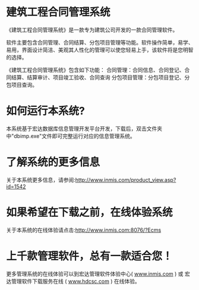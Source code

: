 # 建筑工程合同管理系统

《建筑工程合同管理系统》是一款专为建筑公司开发的一款合同管理软件。

软件主要包含合同管理、合同结算、分包项目管理等功能。软件操作简单，易学、易用，界面设计简洁、美观其人性化的管理可以使您轻易上手，该软件将是您明智的选择。 

《建筑工程合同管理系统》包含如下功能： 合同管理：合同信息、合同登记、合同结算、结算审计、项目竣工验收、合同查询 分包项目管理：分包项目登记、分包项目查询。

# 如何运行本系统?

本系统基于宏达数据库信息管理开发平台开发，下载后，双击文件夹中"dbimp.exe"文件即可完整运行对应的信息管理系统。

# 了解系统的更多信息

关于本系统更多信息，请参阅:http://www.inmis.com/product_view.asp?id=1542

# 如果希望在下载之前，在线体验系统

关于本系统的在线体验请点击:http://www.inmis.com:8076/?Ecms

# 上千款管理软件，总有一款适合您！

更多管理系统的在线体验可以到宏达管理软件体验中心( www.inmis.com ) 或 宏达管理软件下载服务在线 ( www.hdcsc.com ) 在线体验。

